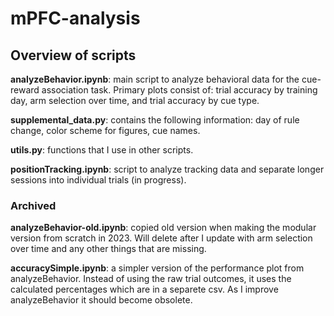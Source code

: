 # mPFC-analysis

## Overview of scripts
**analyzeBehavior.ipynb**: main script to analyze behavioral data for the cue-reward association task. Primary plots consist of: trial accuracy by training day, arm selection over time, and trial accuracy by cue type.

**supplemental_data.py**: contains the following information: day of rule change, color scheme for figures, cue names.

**utils.py**: functions that I use in other scripts.

**positionTracking.ipynb**: script to analyze tracking data and separate longer sessions into individual trials (in progress).

### Archived
**analyzeBehavior-old.ipynb**: copied old version when making the modular version from scratch in 2023. Will delete after I update with arm selection over time and any other things that are missing.

**accuracySimple.ipynb**: a simpler version of the performance plot from analyzeBehavior. Instead of using the raw trial outcomes, it uses the calculated percentages which are in a separete csv. As I improve analyzeBehavior it should become obsolete.
